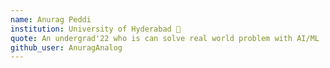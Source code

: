```yaml
---
name: Anurag Peddi
institution: University of Hyderabad 🚩
quote: An undergrad'22 who is can solve real world problem with AI/ML
github_user: AnuragAnalog
---
```

